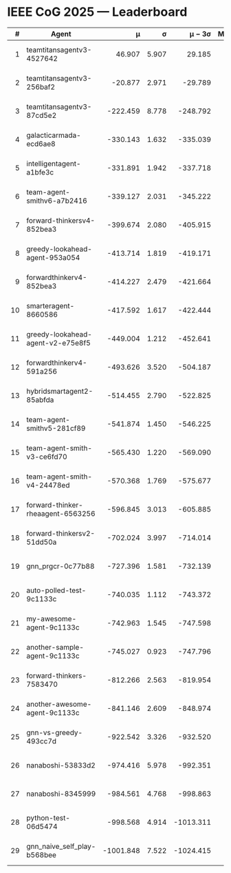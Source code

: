 # IEEE CoG 2025 — Leaderboard

| # | Agent | μ | σ | μ − 3σ | Matches | Updated |
|---:|---|---:|---:|---:|---:|---|
| 1 | teamtitansagentv3-4527642 | 46.907 | 5.907 | 29.185 | 21250 | 2025-08-25 06:25 |
| 2 | teamtitansagentv3-256baf2 | -20.877 | 2.971 | -29.789 | 21576 | 2025-08-25 06:25 |
| 3 | teamtitansagentv3-87cd5e2 | -222.459 | 8.778 | -248.792 | 21866 | 2025-08-25 06:25 |
| 4 | galacticarmada-ecd6ae8 | -330.143 | 1.632 | -335.039 | 19700 | 2025-08-25 06:25 |
| 5 | intelligentagent-a1bfe3c | -331.891 | 1.942 | -337.718 | 18090 | 2025-08-25 06:25 |
| 6 | team-agent-smithv6-a7b2416 | -339.127 | 2.031 | -345.222 | 21000 | 2025-08-25 06:25 |
| 7 | forward-thinkersv4-852bea3 | -399.674 | 2.080 | -405.915 | 17215 | 2025-08-25 06:25 |
| 8 | greedy-lookahead-agent-953a054 | -413.714 | 1.819 | -419.171 | 19382 | 2025-08-25 06:25 |
| 9 | forwardthinkerv4-852bea3 | -414.227 | 2.479 | -421.664 | 18036 | 2025-08-25 06:25 |
| 10 | smarteragent-8660586 | -417.592 | 1.617 | -422.444 | 17988 | 2025-08-25 06:25 |
| 11 | greedy-lookahead-agent-v2-e75e8f5 | -449.004 | 1.212 | -452.641 | 21722 | 2025-08-25 06:25 |
| 12 | forwardthinkerv4-591a256 | -493.626 | 3.520 | -504.187 | 17441 | 2025-08-25 06:25 |
| 13 | hybridsmartagent2-85abfda | -514.455 | 2.790 | -522.825 | 17840 | 2025-08-25 06:25 |
| 14 | team-agent-smithv5-281cf89 | -541.874 | 1.450 | -546.225 | 20380 | 2025-08-25 06:25 |
| 15 | team-agent-smith-v3-ce6fd70 | -565.430 | 1.220 | -569.090 | 21936 | 2025-08-25 06:25 |
| 16 | team-agent-smith-v4-24478ed | -570.368 | 1.769 | -575.677 | 21276 | 2025-08-25 06:25 |
| 17 | forward-thinker-rheaagent-6563256 | -596.845 | 3.013 | -605.885 | 19728 | 2025-08-25 06:25 |
| 18 | forward-thinkersv2-51dd50a | -702.024 | 3.997 | -714.014 | 20508 | 2025-08-25 06:25 |
| 19 | gnn_prgcr-0c77b88 | -727.396 | 1.581 | -732.139 | 18420 | 2025-08-25 06:25 |
| 20 | auto-polled-test-9c1133c | -740.035 | 1.112 | -743.372 | 21920 | 2025-08-25 06:25 |
| 21 | my-awesome-agent-9c1133c | -742.963 | 1.545 | -747.598 | 21440 | 2025-08-25 06:25 |
| 22 | another-sample-agent-9c1133c | -745.027 | 0.923 | -747.796 | 21400 | 2025-08-25 06:25 |
| 23 | forward-thinkers-7583470 | -812.266 | 2.563 | -819.954 | 19120 | 2025-08-25 06:25 |
| 24 | another-awesome-agent-9c1133c | -841.146 | 2.609 | -848.974 | 22700 | 2025-08-25 06:25 |
| 25 | gnn-vs-greedy-493cc7d | -922.542 | 3.326 | -932.520 | 16500 | 2025-08-25 06:25 |
| 26 | nanaboshi-53833d2 | -974.416 | 5.978 | -992.351 | 16600 | 2025-08-25 06:25 |
| 27 | nanaboshi-8345999 | -984.561 | 4.768 | -998.863 | 17270 | 2025-08-25 06:25 |
| 28 | python-test-06d5474 | -998.568 | 4.914 | -1013.311 | 17110 | 2025-08-25 06:25 |
| 29 | gnn_naive_self_play-b568bee | -1001.848 | 7.522 | -1024.415 | 17100 | 2025-08-25 06:25 |
